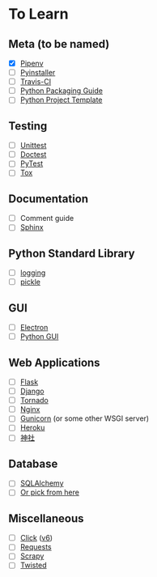 # To Learn

## Meta (to be named)
- [x] [Pipenv](https://docs.pipenv.org/)
- [ ] [Pyinstaller](https://pyinstaller.readthedocs.io/)
- [ ] [Travis-CI](https://docs.travis-ci.com/)
- [ ] [Python Packaging Guide](https://python-packaging-user-guide.readthedocs.io/)
- [ ] [Python Project Template](https://github.com/seanfisk/python-project-template)

## Testing
- [ ] [Unittest](https://docs.python.org/3/library/unittest.html)
- [ ] [Doctest](https://docs.python.org/3/library/doctest.html)
- [ ] [PyTest](https://docs.pytest.org/en/latest/contents.html#toc)
- [ ] [Tox](https://tox.readthedocs.io/en/latest/)

## Documentation
- [ ] Comment guide
- [ ] [Sphinx](http://www.sphinx-doc.org/en/master/contents.html)

## Python Standard Library
- [ ] [logging](https://docs.python.org/3/library/logging.html)
- [ ] [pickle](https://docs.python.org/3/library/pickle.html)

## GUI
- [ ] [Electron](https://electronjs.org/docs)
- [ ] [Python GUI](https://docs.python-guide.org/scenarios/gui/)

## Web Applications
- [ ] [Flask](http://flask.pocoo.org/docs/)
- [ ] [Django](https://docs.djangoproject.com/)
- [ ] [Tornado](http://www.tornadoweb.org/en/stable/)
- [ ] [Nginx](https://www.netguru.co/codestories/nginx-tutorial-basics-concepts)
- [ ] [Gunicorn](http://docs.gunicorn.org/en/stable/) (or some other WSGI server)
- [ ] [Heroku](http://www.heroku.com/python)
- [ ] [神社](http://jinja.pocoo.org/docs/)

## Database
- [ ] [SQLAlchemy](http://www.sqlalchemy.org/)
- [ ] [Or pick from here](https://docs.python-guide.org/scenarios/db/)

## Miscellaneous
- [ ] [Click](http://click.pocoo.org/) ([v6](http://click.pocoo.org/6/))
- [ ] [Requests](http://docs.python-requests.org/en/latest/index.html)
- [ ] [Scrapy](https://docs.scrapy.org/en/latest/)
- [ ] [Twisted](https://twistedmatrix.com/documents/current/core/howto/index.html)
